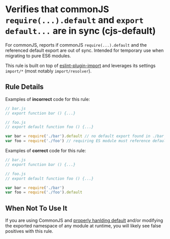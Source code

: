 # Verifies that commonJS `require(...).default` and `export default...` are in sync (cjs-default)

For commonJS, reports if commonJS `require(...).default` and the referenced default export are out of sync. Intended for temporary use when migrating to pure ES6 modules.

This rule is built on top of [eslint-plugin-import][eslint-plugin-import] and leverages its settings `import/*` (most notably `import/resolver`).

## Rule Details

Examples of **incorrect** code for this rule:

```js
// bar.js
// export function bar () {...}

// foo.js
// export default function foo () {...}

var bar = require('./bar').default // no default export found in ./bar
var foo = require('./foo') // requiring ES module must reference default
```

Examples of **correct** code for this rule:

```js
// bar.js
// export function bar () {...}

// foo.js
// export default function foo () {...}

var bar = require('./bar')
var foo = require('./foo').default
```

## When Not To Use It

If you are using CommonJS and [properly hanlding default][babel-plugin] and/or modifying the exported namespace of any module at runtime, you will likely see false positives with this rule.

[babel-plugin]: https://www.npmjs.com/package/babel-plugin-add-module-exports
[eslint-plugin-import]: https://github.com/benmosher/eslint-plugin-import
